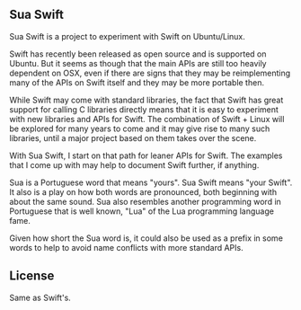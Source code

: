 Sua Swift
---------

Sua Swift is a project to experiment with Swift on Ubuntu/Linux.

Swift has recently been released as open source and is supported on Ubuntu. But
it seems as though that the main APIs are still too heavily dependent on OSX,
even if there are signs that they may be reimplementing many of the APIs on
Swift itself and they may be more portable then.

While Swift may come with standard libraries, the fact that Swift has great
support for calling C libraries directly means that it is easy to experiment
with new libraries and APIs for Swift. The combination of Swift + Linux will
be explored for many years to come and it may give rise to many such libraries,
until a major project based on them takes over the scene.

With Sua Swift, I start on that path for leaner APIs for Swift. The examples
that I come up with may help to document Swift further, if anything.

Sua is a Portuguese word that means "yours". Sua Swift means "your Swift". It
also is a play on how both words are pronounced, both beginning with about the
same sound. Sua also resembles another programming word in Portuguese that is
well known, "Lua" of the Lua programming language fame.

Given how short the Sua word is, it could also be used as a prefix in some words
to help to avoid name conflicts with more standard APIs.

License
-------

Same as Swift's.
